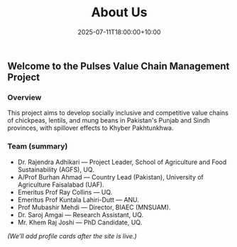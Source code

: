 ﻿---
title: "About Us"
date: 2025-07-11T18:00:00+10:00
draft: false
description: "Learn more about our team and the Pulses Value Chain Management Project."
---

## Welcome to the Pulses Value Chain Management Project

### Overview
This project aims to develop socially inclusive and competitive value chains of chickpeas, lentils, and mung beans in Pakistan's Punjab and Sindh provinces, with spillover effects to Khyber Pakhtunkhwa.

### Team (summary)
- Dr. Rajendra Adhikari — Project Leader, School of Agriculture and Food Sustainability (AGFS), UQ.
- A/Prof Burhan Ahmad — Country Lead (Pakistan), University of Agriculture Faisalabad (UAF).
- Emeritus Prof Ray Collins — UQ.
- Emeritus Prof Kuntala Lahiri-Dutt — ANU.
- Prof Mubashir Mehdi — Director, BIAEC (MNSUAM).
- Dr. Saroj Amgai — Research Assistant, UQ.
- Mr. Khem Raj Joshi — PhD Candidate, UQ.

*(We’ll add profile cards after the site is live.)*
